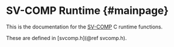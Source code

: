 # SV-COMP Runtime {#mainpage}

This is the documentation for the
[SV-COMP](http://sv-comp.sosy-lab.org/) C runtime functions.

These are defined in [svcomp.h](@ref svcomp.h).
